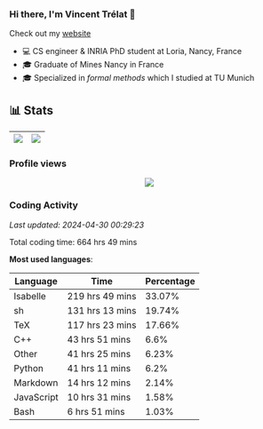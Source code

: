 ### Hi there, I'm Vincent Trélat 👋

Check out my [website](https://vtrelat.github.io)

-   💻 CS engineer & INRIA PhD student at Loria, Nancy, France
-   🎓 Graduate of Mines Nancy in France
-   🎓 Specialized in _formal methods_ which I studied at TU Munich

## 📊 **Stats**

| <img align="center" src="https://readme-stats.clckblog.space/api?username=VTrelat&show_icons=true&include_all_commits=true&theme=tokyonight&hide_border=true" /> | <img align="center" src="https://readme-stats.clckblog.space/api/top-langs/?username=VTrelat&layout=compact&theme=tokyonight&hide_border=true" /> |
| ---------------------------------------------------------------------------------------------------------------------------------------------------------------- | ------------------------------------------------------------------------------------------------------------------------------------------------- |

### Profile views

<p align="center">
 <img src="https://profile-counter.glitch.me/VTrelat/count.svg" />
</p>

<!--automations-->
### Coding Activity
_Last updated: 2024-04-30 00:29:23_

Total coding time: 664 hrs 49 mins

**Most used languages**:

| Language | Time | Percentage |
| ------------- | ------------- | ------------- |
| Isabelle | 219 hrs 49 mins | 33.07% |
| sh | 131 hrs 13 mins | 19.74% |
| TeX | 117 hrs 23 mins | 17.66% |
| C++ | 43 hrs 51 mins | 6.6% |
| Other | 41 hrs 25 mins | 6.23% |
| Python | 41 hrs 11 mins | 6.2% |
| Markdown | 14 hrs 12 mins | 2.14% |
| JavaScript | 10 hrs 31 mins | 1.58% |
| Bash | 6 hrs 51 mins | 1.03% |

